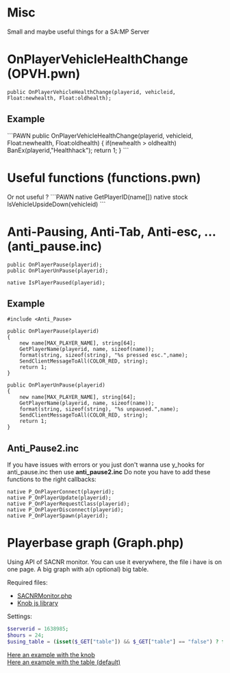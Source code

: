 Misc
====

Small and maybe useful things for a SA:MP Server

<h1>OnPlayerVehicleHealthChange (OPVH.pwn)</h1>

```PAWN
public OnPlayerVehicleHealthChange(playerid, vehicleid, Float:newhealth, Float:oldhealth);
```

<h2>Example</h2>
```PAWN
public OnPlayerVehicleHealthChange(playerid, vehicleid, Float:newhealth, Float:oldhealth)
{
    if(newhealth > oldhealth) BanEx(playerid,"Healthhack");
    return 1;
}
```

<h1>Useful functions (functions.pwn) </h1>
Or not useful ?
```PAWN
native GetPlayerID(name[])
native stock IsVehicleUpsideDown(vehicleid)
```

<h1>Anti-Pausing, Anti-Tab, Anti-esc, ... (anti_pause.inc)</h1>

```PAWN
public OnPlayerPause(playerid);
public OnPlayerUnPause(playerid);

native IsPlayerPaused(playerid);
```

<h2>Example</h2>

```PAWN
#include <Anti_Pause>
 
public OnPlayerPause(playerid)
{
    new name[MAX_PLAYER_NAME], string[64];
    GetPlayerName(playerid, name, sizeof(name));
    format(string, sizeof(string), "%s pressed esc.",name);
    SendClientMessageToAll(COLOR_RED, string);
    return 1;
}
 
public OnPlayerUnPause(playerid)
{
    new name[MAX_PLAYER_NAME], string[64];
    GetPlayerName(playerid, name, sizeof(name));
    format(string, sizeof(string), "%s unpaused.",name);
    SendClientMessageToAll(COLOR_RED, string);
    return 1;
}
```

<h2>Anti_Pause2.inc</h2>

If you have issues with errors or you just don't wanna use y_hooks for anti_pause.inc then use <b>anti_pause2.inc</b>
Do note you have to add these functions to the right callbacks:
```PAWN
native P_OnPlayerConnect(playerid);
native P_OnPlayerUpdate(playerid);
native P_OnPlayerRequestClass(playerid);
native P_OnPlayerDisconnect(playerid);
native P_OnPlayerSpawn(playerid);
```

<h1>Playerbase graph (Graph.php)</h1>

Using API of SACNR monitor. You can use it everywhere, the file i have is on one page. A big graph with a(n optional) big table.

Required files:
* <a href="http://monitor.sacnr.com/api/php/SACNRMonitor.php">SACNRMonitor.php</a>
* <a href="http://github.com/aterrien/jQuery-Knob/blob/master/dist/jquery.knob.min.js">Knob js library</a>

Settings:
```PHP
$serverid = 1638985; 
$hours = 24; 
$using_table = (isset($_GET["table"]) && $_GET["table"] == "false") ? false : true; //keep it or edit it
```

<a href="http://pat.exp-gaming.net/graph.php?table=false">Here an example with the knob</a><br>
<a href="http://pat.exp-gaming.net/graph.php">Here an example with the table (default)</a>
